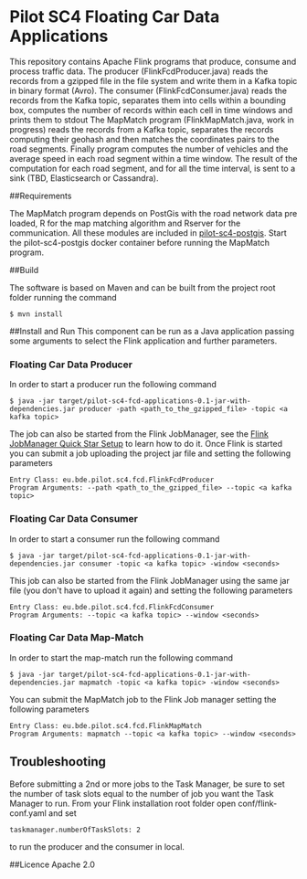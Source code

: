 Pilot SC4 Floating Car Data Applications
===============================================
This repository contains Apache Flink programs that produce, consume and process traffic data.
The producer (FlinkFcdProducer.java) reads the records from a gzipped file in the file system and write them in a Kafka
topic in binary format (Avro).
The consumer (FlinkFcdConsumer.java) reads the records from the Kafka topic, separates them into cells within a bounding box, 
computes the number of records within each cell in time windows and prints them to stdout
The MapMatch program (FlinkMapMatch.java, work in progress) reads the records from a Kafka topic, separates the records 
computing their geohash and then matches the coordinates pairs to the road segments. Finally program computes the number 
of vehicles and the average speed in each road segment within a time window. The result of the computation for each road segment, 
and for all the time interval, is sent to a sink (TBD, Elasticsearch or Cassandra).

##Requirements

The MapMatch program depends on PostGis with the road network data pre loaded, R for the map matching algorithm and Rserver for the 
communication. All these modules are included in [pilot-sc4-postgis](https://github.com/big-data-europe/pilot-sc4-postgis). Start
the pilot-sc4-postgis docker container before running the MapMatch program.

##Build

The software is based on Maven and can be built from the project root folder running the command

    $ mvn install  

##Install and Run
This component can be run as a Java application passing some arguments to select the Flink application and further parameters.

### Floating Car Data Producer 
In order to start a producer run the following command

    $ java -jar target/pilot-sc4-fcd-applications-0.1-jar-with-dependencies.jar producer -path <path_to_the_gzipped_file> -topic <a kafka topic>

The job can also be started from the Flink JobManager, see the [Flink JobManager Quick Star Setup](https://ci.apache.org/projects/flink/flink-docs-release-1.2/quickstart/setup_quickstart.html#start-a-local-flink-cluster) 
to learn how to do it. Once Flink is started you can submit a job uploading the project jar file and setting the following parameters

    Entry Class: eu.bde.pilot.sc4.fcd.FlinkFcdProducer
    Program Arguments: --path <path_to_the_gzipped_file> --topic <a kafka topic>

    
### Floating Car Data Consumer
In order to start a consumer run the following command

    $ java -jar target/pilot-sc4-fcd-applications-0.1-jar-with-dependencies.jar consumer -topic <a kafka topic> -window <seconds>

This job can also be started from the Flink JobManager using the same jar file (you don't have to upload it again) and setting the 
following parameters  

    Entry Class: eu.bde.pilot.sc4.fcd.FlinkFcdConsumer
    Program Arguments: --topic <a kafka topic> --window <seconds>
    
### Floating Car Data Map-Match
In order to start the map-match run the following command

    $ java -jar target/pilot-sc4-fcd-applications-0.1-jar-with-dependencies.jar mapmatch -topic <a kafka topic> -window <seconds>

You can submit the MapMatch job to the Flink Job manager setting the following parameters  

    Entry Class: eu.bde.pilot.sc4.fcd.FlinkMapMatch
    Program Arguments: mapmatch --topic <a kafka topic> --window <seconds>

## Troubleshooting
Before submitting a 2nd or more jobs to the Task Manager, be sure to set the number of task slots equal to the number of job you want 
the Task Manager to run. From your Flink installation root folder open conf/flink-conf.yaml and set 

    taskmanager.numberOfTaskSlots: 2
    
to run the producer and the consumer in local.

##Licence
Apache 2.0
